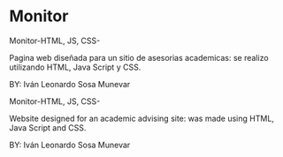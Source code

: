 # Monitor
Monitor-HTML, JS, CSS-

Pagina web diseñada para un sitio de asesorias academicas:
se realizo utilizando HTML, Java Script y CSS.

BY: Iván Leonardo Sosa Munevar




Monitor-HTML, JS, CSS-

Website designed for an academic advising site:
was made using HTML, Java Script and CSS.

BY: Iván Leonardo Sosa Munevar
